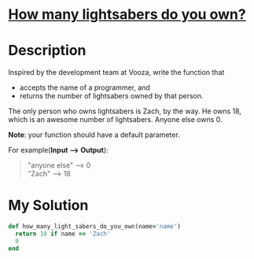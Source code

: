# [How many lightsabers do you own?](https://www.codewars.com/kata/51f9d93b4095e0a7200001b8)

# Description
Inspired by the development team at Vooza, write the function that

* accepts the name of a programmer, and
* returns the number of lightsabers owned by that person.

The only person who owns lightsabers is Zach, by the way. He owns 18, which is an awesome number of lightsabers. 
Anyone else owns 0.

**Note**: your function should have a default parameter.

For example(**Input --> Output**):

>"anyone else" --> 0\
"Zach" --> 18

# My Solution
```ruby
def how_many_light_sabers_do_you_own(name='name')
  return 18 if name == 'Zach'
  0
end
```
